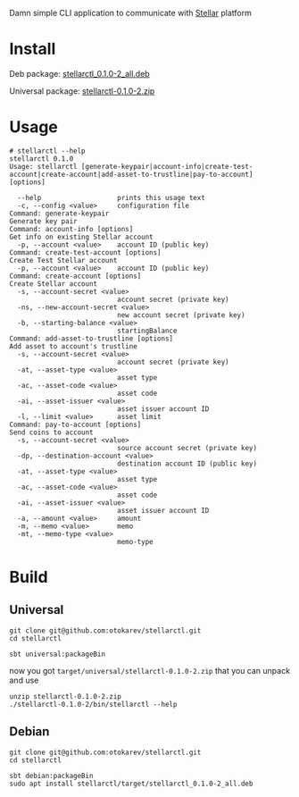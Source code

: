 Damn simple CLI application to communicate with [Stellar](https://www.stellar.org/) platform

# Install

Deb package: [stellarctl_0.1.0-2_all.deb](https://github.com/otokarev/stellarctl/releases/download/v0.1.0-2/stellarctl_0.1.0-2_all.deb)

Universal package: [stellarctl-0.1.0-2.zip](https://github.com/otokarev/stellarctl/releases/download/v0.1.0-2/stellarctl-0.1.0-2.zip)

# Usage
```
# stellarctl --help
stellarctl 0.1.0
Usage: stellarctl [generate-keypair|account-info|create-test-account|create-account|add-asset-to-trustline|pay-to-account] [options]

  --help                   prints this usage text
  -c, --config <value>     configuration file
Command: generate-keypair
Generate key pair
Command: account-info [options]
Get info on existing Stellar account
  -p, --account <value>    account ID (public key)
Command: create-test-account [options]
Create Test Stellar account
  -p, --account <value>    account ID (public key)
Command: create-account [options]
Create Stellar account
  -s, --account-secret <value>
                           account secret (private key)
  -ns, --new-account-secret <value>
                           new account secret (private key)
  -b, --starting-balance <value>
                           startingBalance
Command: add-asset-to-trustline [options]
Add asset to account's trustline
  -s, --account-secret <value>
                           account secret (private key)
  -at, --asset-type <value>
                           asset type
  -ac, --asset-code <value>
                           asset code
  -ai, --asset-issuer <value>
                           asset issuer account ID
  -l, --limit <value>      asset limit
Command: pay-to-account [options]
Send coins to account
  -s, --account-secret <value>
                           source account secret (private key)
  -dp, --destination-account <value>
                           destination account ID (public key)
  -at, --asset-type <value>
                           asset type
  -ac, --asset-code <value>
                           asset code
  -ai, --asset-issuer <value>
                           asset issuer account ID
  -a, --amount <value>     amount
  -m, --memo <value>       memo
  -mt, --memo-type <value>
                           memo-type

```

# Build
## Universal
```
git clone git@github.com:otokarev/stellarctl.git
cd stellarctl

sbt universal:packageBin
```
now you got `target/universal/stellarctl-0.1.0-2.zip` that you can unpack and use
```
unzip stellarctl-0.1.0-2.zip
./stellarctl-0.1.0-2/bin/stellarctl --help
```

## Debian
```
git clone git@github.com:otokarev/stellarctl.git
cd stellarctl

sbt debian:packageBin
sudo apt install stellarctl/target/stellarctl_0.1.0-2_all.deb
```
